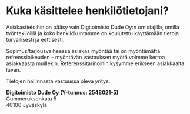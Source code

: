 # Kuka käsittelee henkilötietojani?

Asiakastietoihin on pääsy vain Digitoimisto Dude Oy:n omistajilla, omilla työntekijöillä ja koko henkilökuntamme on koulutettu käyttämään tietoja turvallisesti ja eettisesti.

Sopimus/tarjousvaiheessa asiakas myöntää tai on myöntämättä refrenssioikeuden – myöntävän vastauksen myötä voimme kertoa asiakkaasta muillekin. Referenssitarinoihin kysymme erikseen asiakkaalta luvan.

Tietojen hallinnasta vastuussa oleva yritys:

**Digitoimisto Dude Oy (Y-tunnus: 2548021-5)**\
Gummeruksenkatu 5\
40100 Jyväskylä
